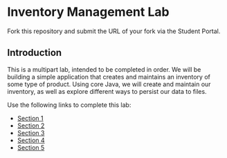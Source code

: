 # Inventory Management Lab

Fork this repository and submit the URL of your fork via the Student Portal.

## Introduction

This is a multipart lab, intended to be completed in order. We will be building a simple application that creates and maintains an inventory of some type of product. Using core Java, we will create and maintain our inventory, as well as explore different ways to persist our data to files.

Use the following links to complete this lab:

* [Section 1](./instructions/section-01.md)
* [Section 2](./instructions/section-02.md)
* [Section 3](./instructions/section-03.md)
* [Section 4](./instructions/section-04.md)
* [Section 5](./instructions/section-05.md)
